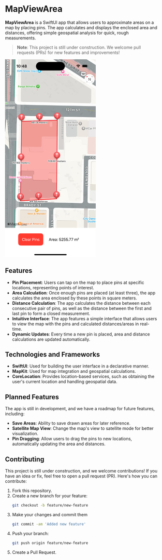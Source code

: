 # MapViewArea

**MapViewArea** is a SwiftUI app that allows users to approximate areas on a map by placing pins. The app calculates and displays the enclosed area and distances, offering simple geospatial analysis for quick, rough measurements.

> **Note**: This project is still under construction. We welcome pull requests (PRs) for new features and improvements!

<img src="MapAreaView.png" width="300" />

## Features

- **Pin Placement**: Users can tap on the map to place pins at specific locations, representing points of interest.
- **Area Calculation**: Once enough pins are placed (at least three), the app calculates the area enclosed by these points in square meters.
- **Distance Calculation**: The app calculates the distance between each consecutive pair of pins, as well as the distance between the first and last pin to form a closed measurement.
- **Intuitive Interface**: The app features a simple interface that allows users to view the map with the pins and calculated distances/areas in real-time.
- **Dynamic Updates**: Every time a new pin is placed, area and distance calculations are updated automatically.

## Technologies and Frameworks

- **SwiftUI**: Used for building the user interface in a declarative manner.
- **MapKit**: Used for map integration and geospatial calculations.
- **CoreLocation**: Provides location-based services, such as obtaining the user's current location and handling geospatial data.


## Planned Features

The app is still in development, and we have a roadmap for future features, including:

- **Save Areas**: Ability to save drawn areas for later reference.
- **Satellite Map View**: Change the map's view to satellite mode for better visualization.
- **Pin Dragging**: Allow users to drag the pins to new locations, automatically updating the area and distances.


## Contributing

This project is still under construction, and we welcome contributions! If you have an idea or fix, feel free to open a pull request (PR). Here's how you can contribute:

1. Fork this repository.
2. Create a new branch for your feature:
   ```bash
   git checkout -b feature/new-feature
   ```
3. Make your changes and commit them
    ```bash
   git commit -am 'Added new feature'
   ```
4. Push your branch:
    ```bash
   git push origin feature/new-feature
   ```
5. Create a Pull Request.

